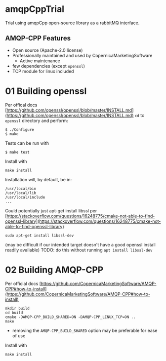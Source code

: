 # amqpCppTrial
Trial using amqpCpp open-source library as a rabbitMQ interface.

## AMQP-CPP Features
- Open source (Apache-2.0 license)
- Professionally maintained and used by CopernicaMarketingSoftware
  - Active maintenance
- few dependencies (except `openssl`)
- TCP module for linux included
  
# 01 Building openssl
Per offical docs [https://github.com/openssl/openssl/blob/master/INSTALL.md](https://github.com/openssl/openssl/blob/master/INSTALL.md)
`cd` to `openssl` directory and perform:
```
$ ./Configure
$ make
```
Tests can be run with
```
$ make test
```
Install with
```
make install
```
Installation will, by default, be in:
```
/usr/local/bin
/usr/local/lib
/usr/local/include
...
```

Could potentially just apt-get install libssl per [https://stackoverflow.com/questions/16248775/cmake-not-able-to-find-openssl-library](https://stackoverflow.com/questions/16248775/cmake-not-able-to-find-openssl-library)
```
sudo apt-get install libssl-dev
```
(may be difficult if our intended target doesn't have a good openssl install readily available)
TODO: do this without running `apt install libssl-dev`

# 02 Building AMQP-CPP
Per official docs [https://github.com/CopernicaMarketingSoftware/AMQP-CPP#how-to-install](https://github.com/CopernicaMarketingSoftware/AMQP-CPP#how-to-install)
```
mkdir build
cd build
cmake -DAMQP-CPP_BUILD_SHARED=ON -DAMQP-CPP_LINUX_TCP=ON ..
make
```
- removing the `AMQP-CPP_BUILD_SHARED` option may be preferable for ease of use

Install with 
```
make install
```
